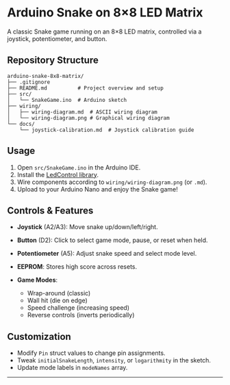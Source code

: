 # Arduino Snake on 8×8 LED Matrix

A classic Snake game running on an 8×8 LED matrix, controlled via a joystick, potentiometer, and button.

## Repository Structure

```
arduino-snake-8x8-matrix/
├── .gitignore
├── README.md          # Project overview and setup
├── src/
│   └── SnakeGame.ino  # Arduino sketch
├── wiring/
│   ├── wiring-diagram.md  # ASCII wiring diagram
│   └── wiring-diagram.png # Graphical wiring diagram
└── docs/
    └── joystick-calibration.md  # Joystick calibration guide
```

## Usage

1. Open `src/SnakeGame.ino` in the Arduino IDE.
2. Install the [LedControl library](https://github.com/wayoda/LedControl).
3. Wire components according to `wiring/wiring-diagram.png` (or `.md`).
4. Upload to your Arduino Nano and enjoy the Snake game!

## Controls & Features

* **Joystick** (A2/A3): Move snake up/down/left/right.
* **Button** (D2): Click to select game mode, pause, or reset when held.
* **Potentiometer** (A5): Adjust snake speed and select mode level.
* **EEPROM**: Stores high score across resets.
* **Game Modes**:

  * Wrap-around (classic)
  * Wall hit (die on edge)
  * Speed challenge (increasing speed)
  * Reverse controls (inverts periodically)

## Customization

* Modify `Pin` struct values to change pin assignments.
* Tweak `initialSnakeLength`, `intensity`, or `logarithmity` in the sketch.
* Update mode labels in `modeNames` array.

---


